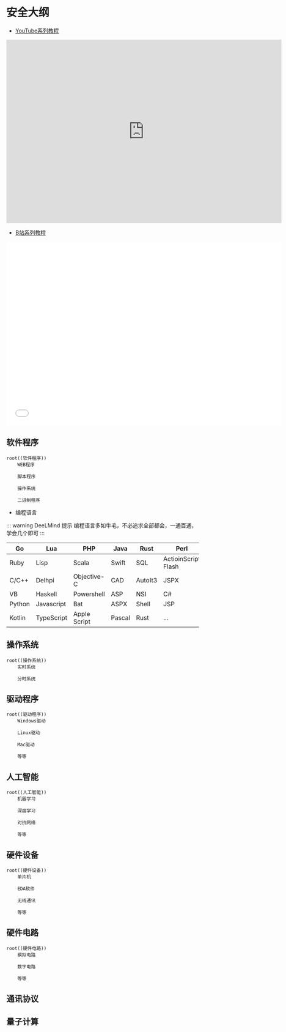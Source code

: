 # 安全大纲

* [YouTube系列教程](https://www.youtube.com/watch?v=RaY3mDLOr3w&list=PLgZqc0esdeS84ibAyAiMng-iFx9I8w9F1)
<iframe width="720px" height="480px" src="https://www.youtube.com/embed/RaY3mDLOr3w" title="YouTube video player" frameborder="0" allow="accelerometer; autoplay; clipboard-write; encrypted-media; gyroscope; picture-in-picture" allowfullscreen></iframe>

* [B站系列教程](https://www.bilibili.com/medialist/play/282616786?from=space&business=space_series&business_id=2061174&desc=1&spm_id_from=333.999.0.0)
<iframe src="//player.bilibili.com/player.html?aid=937324596&bvid=BV1YT4y1U7d3&cid=552675581&page=1"  frameborder="no"  allowfullscreen="true" style="width:720px;height:480px"> 
</iframe>

<DocsAD/>

## 软件程序

```mindmap
root((软件程序))
    WEB程序

    脚本程序

    操作系统

    二进制程序
```


* 编程语言

::: warning DeeLMind 提示
编程语言多如牛毛，不必追求全部都会，一通百通，学会几个即可
:::

| Go     | Lua        | PHP          | Java    | Rust    | Perl                |
|--------|------------|--------------|---------|---------|---------------------|
| Ruby   | Lisp       | Scala        | Swift   | SQL     | ActioinScript Flash |
| C/C++  | Delhpi     | Objective-C  | CAD     | AutoIt3 | JSPX                |
| VB     | Haskell    | Powershell   | ASP     | NSI     | C#                  |
| Python | Javascript | Bat          | ASPX    | Shell   | JSP                 |
| Kotlin | TypeScript | Apple Script | Pascal  | Rust    | ...                 |



## 操作系统

```mindmap
root((操作系统))
    实时系统

    分时系统
```

## 驱动程序

```mindmap
root((驱动程序))
    Windows驱动

    Linux驱动

    Mac驱动

    等等
```

## 人工智能

```mindmap
root((人工智能))
    机器学习

    深度学习

    对抗网络

    等等
```

## 硬件设备

```mindmap
root((硬件设备))
    单片机

    EDA软件

    无线通讯

    等等
```

## 硬件电路

```mindmap
root((硬件电路))
    模拟电路

    数字电路

    等等
```

## 通讯协议

## 量子计算